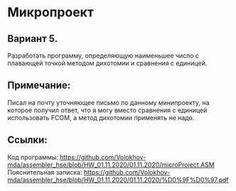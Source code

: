 # Микропроект
## Вариант 5. 
Разработать программу, определяющую наименьшее число с плавающей точкой методом дихотомии и сравнения с единицей.

## Примечание:
Писал на почту уточняющее письмо по данному минипроекту, на которое получил ответ, что я могу вместо сравнения с единицей использовать FCOM, а метод дихотомии применять не надо.

## Ссылки:
Код программы: https://github.com/Volokhov-mda/assembler_hse/blob/HW_01.11.2020/01.11.2020/microProject.ASM
Пояснительная записка: https://github.com/Volokhov-mda/assembler_hse/blob/HW_01.11.2020/01.11.2020/%D0%9F%D0%97.pdf
